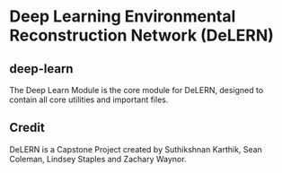 # Deep Learning Environmental Reconstruction Network (DeLERN)
## deep-learn

The Deep Learn Module is the core module for DeLERN, designed to contain all core utilities and important files.

## Credit

DeLERN is a Capstone Project created by Suthikshnan Karthik, Sean Coleman, Lindsey Staples and Zachary Waynor.